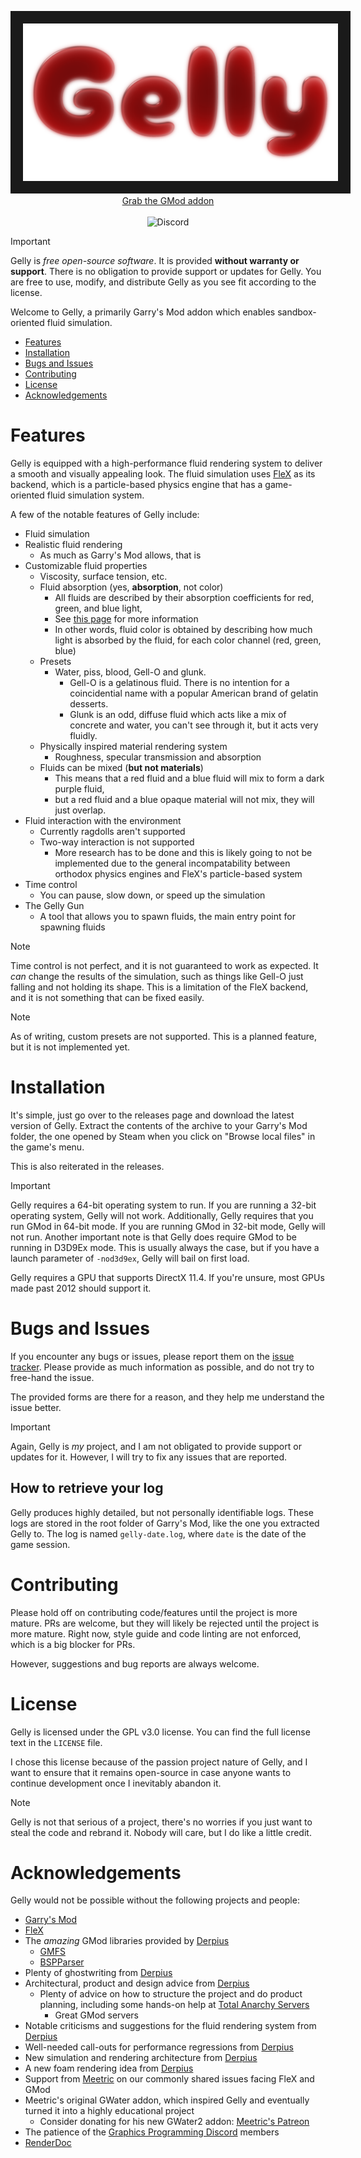<p align="center">
   <img src="branding/Gelly_Logo_WideRender_2000x1000_Transparent.png" border="20" />
   <br />
   <a href="https://github.com/yogwoggf/gelly/releases">Grab the GMod addon</a>
   <br />
   <br />
   <img alt="Discord" src="https://img.shields.io/discord/1246273296811425793?style=plastic">
<br/>

> [!IMPORTANT]
> Gelly is *free open-source software*. It is provided **without warranty or support**.
> There is no obligation to provide support or updates for Gelly. You are free to use, modify, and distribute Gelly as
> you see fit according to the license.

Welcome to Gelly, a primarily Garry's Mod addon which enables sandbox-oriented fluid simulation.

- [Features](#features)
- [Installation](#installation)
- [Bugs and Issues](#bugs-and-issues)
- [Contributing](#contributing)
- [License](#license)
- [Acknowledgements](#acknowledgements)

# Features

Gelly is equipped with a high-performance fluid rendering system to deliver a smooth and visually appealing look.
The fluid simulation uses [FleX](https://developer.nvidia.com/flex) as its backend, which is a particle-based physics
engine that has a game-oriented fluid simulation system.

A few of the notable features of Gelly include:

- Fluid simulation
- Realistic fluid rendering
	- As much as Garry's Mod allows, that is
- Customizable fluid properties
	- Viscosity, surface tension, etc.
	- Fluid absorption (yes, **absorption**, not color)
		- All fluids are described by their absorption coefficients for red, green, and blue light,
		- See [this page](https://en.wikipedia.org/wiki/Beer%E2%80%93Lambert_law) for more information
		- In other words, fluid color is obtained by describing how much light is absorbed by the fluid, for each color
		  channel (red, green, blue)
	- Presets
		- Water, piss, blood, Gell-O and glunk.
			- Gell-O is a gelatinous fluid. There is no intention for a coincidential name with a popular American brand
			  of gelatin desserts.
			- Glunk is an odd, diffuse fluid which acts like a mix of concrete and water, you can't see through it, but
			  it
			  acts very fluidly.
	- Physically inspired material rendering system
		- Roughness, specular transmission and absorption
	- Fluids can be mixed (**but not materials**)
		- This means that a red fluid and a blue fluid will mix to form a dark purple fluid,
		- but a red fluid and a blue opaque material will not mix, they will just overlap.
- Fluid interaction with the environment
	- Currently ragdolls aren't supported
	- Two-way interaction is not supported
		- More research has to be done and this is likely going to not be implemented due to the general incompatability
		  between orthodox physics engines and FleX's particle-based system
- Time control
	- You can pause, slow down, or speed up the simulation
- The Gelly Gun
	- A tool that allows you to spawn fluids, the main entry point for spawning fluids

> [!NOTE]
> Time control is not perfect, and it is not guaranteed to work as expected. It *can* change the results of the
> simulation, such as
> things like Gell-O just falling and not holding its shape. This is a limitation of the FleX backend, and it is not
> something
> that can be fixed easily.

> [!NOTE]
> As of writing, custom presets are not supported. This is a planned feature, but it is not implemented yet.

# Installation

It's simple, just go over to the releases page and download the latest version of Gelly. Extract the contents of the
archive to your Garry's Mod folder, the one opened by Steam when you click on "Browse local files" in the game's menu.

This is also reiterated in the releases.

> [!IMPORTANT]
> Gelly requires a 64-bit operating system to run. If you are running a 32-bit operating system, Gelly will not work.
> Additionally, Gelly requires that you run GMod in 64-bit mode. If you are running GMod in 32-bit mode, Gelly will not
> run. Another important note is that Gelly does require GMod to be running in D3D9Ex mode. This is usually always the
> case, but if you have a launch parameter of `-nod3d9ex`, Gelly will bail on first load.
>
> Gelly requires a GPU that supports DirectX 11.4. If you're unsure, most GPUs made past 2012 should
> support it.

# Bugs and Issues

If you encounter any bugs or issues, please report them on
the [issue tracker](https://github.com/yogwoggf/gelly/issues).
Please provide as much information as possible, and do not try to free-hand the issue.

The provided forms are there for a reason, and they help me understand the issue better.

> [!IMPORTANT]
> Again, Gelly is *my* project, and I am not obligated to provide support or updates for it.
> However, I will try to fix any issues that are reported.

## How to retrieve your log

Gelly produces highly detailed, but not personally identifiable logs. These logs are stored in the root folder of
Garry's Mod,
like the one you extracted Gelly to. The log is named `gelly-date.log`, where `date` is the date of the game session.

# Contributing

Please hold off on contributing code/features until the project is more mature. PRs are welcome, but they will likely be
rejected
until the project is more mature. Right now, style guide and code linting are not enforced, which is a big blocker for
PRs.

However, suggestions and bug reports are always welcome.

# License

Gelly is licensed under the GPL v3.0 license. You can find the full license text in the `LICENSE` file.

I chose this license because of the passion project nature of Gelly, and I want to ensure that it remains open-source
in case anyone wants to continue development once I inevitably abandon it.

> [!NOTE]
> Gelly is not that serious of a project, there's no worries if you just want to steal the code and rebrand it.
> Nobody will care, but I do like a little credit.

# Acknowledgements

Gelly would not be possible without the following projects and people:

- [Garry's Mod](https://store.steampowered.com/app/4000/Garrys_Mod/)
- [FleX](https://developer.nvidia.com/flex)
- The *amazing* GMod libraries provided by [Derpius](https://github.com/Derpius)
	- [GMFS](https://github.com/Derpius/GMFS)
	- [BSPParser](https://github.com/Derpius/BSPParser)
- Plenty of ghostwriting from [Derpius](https://github.com/Derpius)
- Architectural, product and design advice from [Derpius](https://github.com/Derpius)
	- Plenty of advice on how to structure the project and do product planning, including some hands-on help
	  at [Total Anarchy Servers](https://github.com/TAServers)
		- Great GMod servers
- Notable criticisms and suggestions for the fluid rendering system from [Derpius](https://github.com/Derpius)
- Well-needed call-outs for performance regressions from [Derpius](https://github.com/Derpius)
- New simulation and rendering architecture from [Derpius](https://github.com/Derpius)
- A new foam rendering idea from [Derpius](https://github.com/Derpius)
- Support from [Meetric](https://github.com/meetric1) on our commonly shared issues facing FleX and GMod
- Meetric's original GWater addon, which inspired Gelly and eventually turned it into a highly educational project
	- Consider donating for his new GWater2 addon: [Meetric's Patreon](https://www.patreon.com/meetric)
- The patience of the [Graphics Programming Discord](https://discord.com/invite/Eb7P3wH) members
- [RenderDoc](https://renderdoc.org/)
